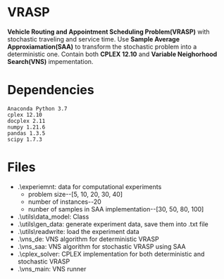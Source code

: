 # VRASP
**Vehicle Routing and Appointment Scheduling Problem(VRASP)** with stochastic traveling and service time. 
Use **Sample Average Approxiamation(SAA)** to transform the stochastic problem into a deterministic one.
Contain both **CPLEX 12.10** and **Variable Neighorhood Search(VNS)** impementation.
# Dependencies
```
Anaconda Python 3.7
cplex 12.10
docplex 2.11
numpy 1.21.6
pandas 1.3.5
scipy 1.7.3
```
# Files
* .\experiemnt: data for computational experiments
  * problem size--[5, 10, 20, 30, 40]
  * number of instances--20
  * nunber of samples in SAA implementation--[30, 50, 80, 100]
* .\utils\data_model: Class
* .\utils\gen_data: generate experiment data, save them into .txt file
* .\utils\readwrite: load the experiment data
* .\vns_de: VNS algorithm for deterministic VRASP
* .\vns_saa: VNS algorithm for stochastic VRASP using SAA
* .\cplex_solver: CPLEX implementation for both deterministic and stochastic VRASP
* .\vns_main: VNS runner
